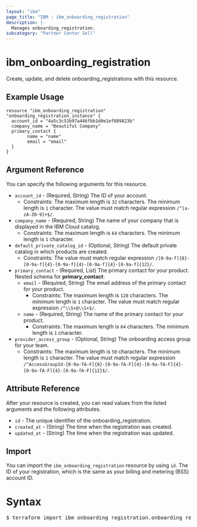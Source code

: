 ```yaml
---
layout: "ibm"
page_title: "IBM : ibm_onboarding_registration"
description: |-
  Manages onboarding_registration.
subcategory: "Partner Center Sell"
---
```


# ibm_onboarding_registration

Create, update, and delete onboarding_registrations with this resource.

## Example Usage

```hcl
resource "ibm_onboarding_registration" "onboarding_registration_instance" {
  account_id = "4a5c3c51b97a446fbb1d0e1ef089823b"
  company_name = "Beautiful Company"
  primary_contact {
		name = "name"
		email = "email"
  }
}
```

## Argument Reference

You can specify the following arguments for this resource.

* `account_id` - (Required, String) The ID of your account.
  * Constraints: The maximum length is `32` characters. The minimum length is `1` character. The value must match regular expression `/^[a-zA-Z0-9]+$/`.
* `company_name` - (Required, String) The name of your company that is displayed in the IBM Cloud catalog.
  * Constraints: The maximum length is `64` characters. The minimum length is `1` character.
* `default_private_catalog_id` - (Optional, String) The default private catalog in which products are created.
  * Constraints: The value must match regular expression `/[0-9a-f]{8}-[0-9a-f]{4}-[0-9a-f]{4}-[0-9a-f]{4}-[0-9a-f]{12}/`.
* `primary_contact` - (Required, List) The primary contact for your product.
Nested schema for **primary_contact**:
	* `email` - (Required, String) The email address of the primary contact for your product.
	  * Constraints: The maximum length is `128` characters. The minimum length is `1` character. The value must match regular expression `/^\\S+@\\S+$/`.
	* `name` - (Required, String) The name of the primary contact for your product.
	  * Constraints: The maximum length is `64` characters. The minimum length is `1` character.
* `provider_access_group` - (Optional, String) The onboarding access group for your team.
  * Constraints: The maximum length is `50` characters. The minimum length is `1` character. The value must match regular expression `/^AccessGroupId-[0-9a-fA-F]{8}-[0-9a-fA-F]{4}-[0-9a-fA-F]{4}-[0-9a-fA-F]{4}-[0-9a-fA-F]{12}$/`.

## Attribute Reference

After your resource is created, you can read values from the listed arguments and the following attributes.

* `id` - The unique identifier of the onboarding_registration.
* `created_at` - (String) The time when the registration was created.
* `updated_at` - (String) The time when the registration was updated.


## Import

You can import the `ibm_onboarding_registration` resource by using `id`. The ID of your registration, which is the same as your billing and metering (BSS) account ID.

# Syntax
<pre>
$ terraform import ibm_onboarding_registration.onboarding_registration id;
</pre>
